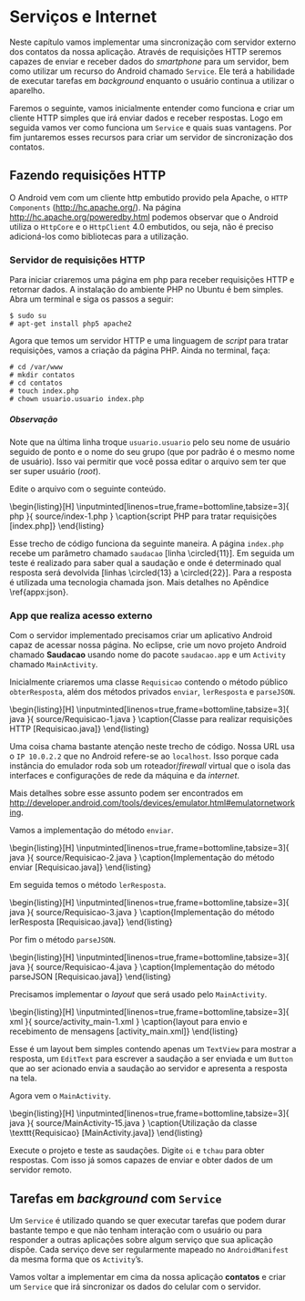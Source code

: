 # Serviços e Internet

Neste capítulo vamos implementar uma sincronização com servidor externo
dos contatos da nossa aplicação. Através de requisições HTTP seremos
capazes de enviar e receber dados do *smartphone* para um servidor, bem
como utilizar um recurso do Android chamado `Service`. Ele terá a
habilidade de executar tarefas em *background* enquanto o usuário
continua a utilizar o aparelho.

Faremos o seguinte, vamos inicialmente entender como funciona e criar um
cliente HTTP simples que irá enviar dados e receber respostas. Logo em
seguida vamos ver como funciona um `Service` e quais suas vantagens. Por
fim juntaremos esses recursos para criar um servidor de sincronização
dos contatos.

## Fazendo requisições HTTP

O Android vem com um cliente http embutido provido pela Apache, o
`HTTP Components` (<http://hc.apache.org/>). Na página
<http://hc.apache.org/poweredby.html> podemos observar que o Android
utiliza o `HttpCore` e o `HttpClient` 4.0 embutidos, ou seja, não é
preciso adicioná-los como bibliotecas para a utilização.

### Servidor de requisições HTTP

Para iniciar criaremos uma página em php para receber requisições HTTP e
retornar dados. A instalação do ambiente PHP no Ubuntu é bem simples.
Abra um terminal e siga os passos a seguir:

~~~
$ sudo su
# apt-get install php5 apache2
~~~

Agora que temos um servidor HTTP e uma linguagem de *script* para tratar
requisições, vamos a criação da página PHP. Ainda no terminal, faça:

~~~
# cd /var/www
# mkdir contatos
# cd contatos
# touch index.php
# chown usuario.usuario index.php
~~~

##### Observação

Note que na última linha troque `usuario.usuario` pelo seu nome de
usuário seguido de ponto e o nome do seu grupo (que por padrão é o mesmo
nome de usuário). Isso vai permitir que você possa editar o arquivo sem
ter que ser super usuário (*root*).

Edite o arquivo com o seguinte conteúdo.

<!-- index.php -->

\begin{listing}[H]
  \inputminted[linenos=true,frame=bottomline,tabsize=3]{ php }{ source/index-1.php }
  \caption{script PHP para tratar requisições [index.php]}
\end{listing}

Esse trecho de código funciona da seguinte maneira. A página `index.php`
recebe um parâmetro chamado `saudacao` [linha \circled{11}]. Em seguida um teste é
realizado para saber qual a saudação e onde é determinado qual resposta
será devolvida [linhas \circled{13} a \circled{22}]. Para a resposta é utilizada uma
tecnologia chamada json. Mais detalhes no Apêndice \ref{appx:json}.

### App que realiza acesso externo

Com o servidor implementado precisamos criar um aplicativo Android capaz
de acessar nossa página. No eclipse, crie um novo projeto Android
chamado **Saudacao** usando nome do pacote `saudacao.app` e um `Activity`
chamado `MainActivity`.

Inicialmente criaremos uma classe `Requisicao` contendo o método público
`obterResposta`, além dos métodos privados `enviar`, `lerResposta` e
`parseJSON`.

<!-- Requisicao.java -->

\begin{listing}[H]
  \inputminted[linenos=true,frame=bottomline,tabsize=3]{ java }{ source/Requisicao-1.java }
  \caption{Classe para realizar requisições HTTP [Requisicao.java]}
\end{listing}

Uma coisa chama bastante atenção neste trecho de código. Nossa URL usa o
`IP 10.0.2.2` que no Android refere-se ao `localhost`. Isso porque cada
instância do emulador roda sob um roteador/*firewall* virtual que o
isola das interfaces e configurações de rede da máquina e da *internet*.

Mais detalhes sobre esse assunto podem ser encontrados em
<http://developer.android.com/tools/devices/emulator.html#emulatornetworking>.

Vamos a implementação do método `enviar`.

<!-- Requisicao.java -->

\begin{listing}[H]
  \inputminted[linenos=true,frame=bottomline,tabsize=3]{ java }{ source/Requisicao-2.java }
  \caption{Implementação do método enviar [Requisicao.java]}
\end{listing}

Em seguida temos o método `lerResposta`.

<!-- Requisicao.java -->

\begin{listing}[H]
  \inputminted[linenos=true,frame=bottomline,tabsize=3]{ java }{ source/Requisicao-3.java }
  \caption{Implementação do método lerResposta [Requisicao.java]}
\end{listing}

Por fim o método `parseJSON`.

<!-- Requisicao.java -->

\begin{listing}[H]
  \inputminted[linenos=true,frame=bottomline,tabsize=3]{ java }{ source/Requisicao-4.java }
  \caption{Implementação do método parseJSON [Requisicao.java]}
\end{listing}

Precisamos implementar o *layout* que será usado pelo `MainActivity`.

<!-- activity_main.xml -->

\begin{listing}[H]
  \inputminted[linenos=true,frame=bottomline,tabsize=3]{ xml }{ source/activity_main-1.xml }
  \caption{layout para envio e recebimento de mensagens [activity_main.xml]}
\end{listing}

Esse é um layout bem simples contendo apenas um `TextView` para mostrar
a resposta, um `EditText` para escrever a saudação a ser enviada e um
`Button` que ao ser acionado envia a saudação ao servidor e apresenta a
resposta na tela.

Agora vem o `MainActivity`.

<!-- MainActivity.java -->

\begin{listing}[H]
  \inputminted[linenos=true,frame=bottomline,tabsize=3]{ java }{ source/MainActivity-15.java }
  \caption{Utilização da classe \texttt{Requisicao} [MainActivity.java]}
\end{listing}

Execute o projeto e teste as saudações. Digite `oi` e `tchau` para obter
respostas. Com isso já somos capazes de enviar e obter dados de um
servidor remoto.

## Tarefas em *background* com `Service`

Um `Service` é utilizado quando se quer executar tarefas que podem durar
bastante tempo e que não tenham interação com o usuário ou para
responder a outras aplicações sobre algum serviço que sua aplicação
dispõe. Cada serviço deve ser regularmente mapeado no `AndroidManifest`
da mesma forma que os `Activity`’s.

Vamos voltar a implementar em cima da nossa aplicação **contatos** e
criar um `Service` que irá sincronizar os dados do celular com o
servidor.
